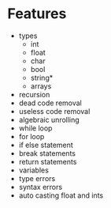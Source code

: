 # Features

-   types
    -   int
    -   float
    -   char
    -   bool
    -   string\*
    -   arrays
-   recursion
-   dead code removal
-   useless code removal
-   algebraic unrolling
-   while loop
-   for loop
-   if else statement
-   break statements
-   return statements
-   variables
-   type errors
-   syntax errors
-   auto casting float and ints
